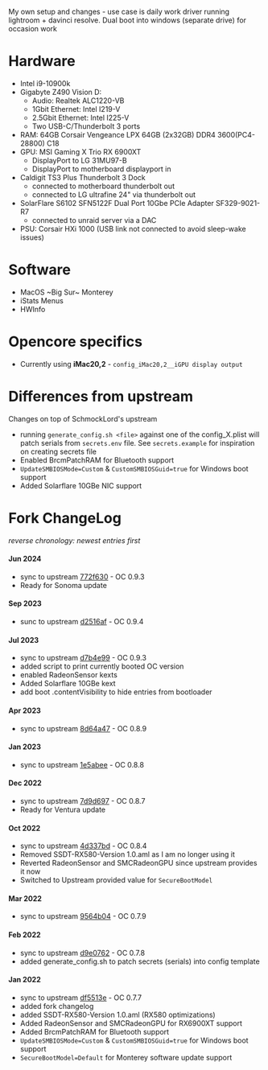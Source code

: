 My own setup and changes - use case is daily work driver running lightroom + davinci resolve. Dual boot into windows (separate drive) for occasion work

# Hardware
- Intel i9-10900k
- Gigabyte Z490 Vision D:
	- Audio: Realtek ALC1220-VB
	- 1Gbit Ethernet: Intel I219-V
	- 2.5Gbit Ethernet: Intel I225-V
	- Two USB-C/Thunderbolt 3 ports
- RAM: 64GB Corsair Vengeance LPX 64GB (2x32GB) DDR4 3600(PC4-28800) C18
- GPU: MSI Gaming X Trio RX 6900XT
  - DisplayPort to LG 31MU97-B
  - DisplayPort to motherboard displayport in
- Caldigit TS3 Plus Thunderbolt 3 Dock
  - connected to motherboard thunderbolt out
  - connected to LG ultrafine 24" via thunderbolt out
- SolarFlare S6102 SFN5122F Dual Port 10Gbe PCIe Adapter SF329-9021-R7 
  - connected to unraid server via a DAC
- PSU: Corsair HXi 1000 (USB link not connected to avoid sleep-wake issues)

# Software
- MacOS ~Big Sur~ Monterey
- iStats Menus
- HWInfo

# Opencore specifics
- Currently using **iMac20,2** - `config_iMac20,2__iGPU display output`

# Differences from upstream

Changes on top of SchmockLord's upstream

- running `generate_config.sh <file>` against one of the config_X.plist will patch serials from `secrets.env` file. See `secrets.example` for inspiration on creating secrets file
- Enabled BrcmPatchRAM for Bluetooth support
- `UpdateSMBIOSMode=Custom` & `CustomSMBIOSGuid=true` for Windows boot support
- Added Solarflare 10GBe NIC support

# Fork ChangeLog

_reverse chronology: newest entries first_

#### Jun 2024
- sync to upstream [772f630](https://github.com/SchmockLord/Hackintosh-Intel-i9-10900k-Gigabyte-Z490-Vision-D/tree/772f63027c796914b37a59e5a969b18a09a78f9b) - OC 0.9.3
- Ready for Sonoma update

#### Sep 2023
- sunc to upstream [d2516af](https://github.com/SchmockLord/Hackintosh-Intel-i9-10900k-Gigabyte-Z490-Vision-D/tree/d2516afe348fca76a2f11d7c53e5692ba3648097) - OC 0.9.4

#### Jul 2023
- sync to upstream [d7b4e99](https://github.com/SchmockLord/Hackintosh-Intel-i9-10900k-Gigabyte-Z490-Vision-D/tree/d7b4e999bed6e7d1c84e14ab19b614e5633cd6db) - OC 0.9.3
- added script to print currently booted OC version
- enabled RadeonSensor kexts
- Added Solarflare 10GBe kext
- add boot .contentVisibility to hide entries from bootloader

#### Apr 2023
- sync to upstream [8d64a47](https://github.com/SchmockLord/Hackintosh-Intel-i9-10900k-Gigabyte-Z490-Vision-D/tree/8d64a476cf58d902f9e38d76bfee4e5fb56db852) - OC 0.8.9

#### Jan 2023
- sync to upstream [1e5abee](https://github.com/SchmockLord/Hackintosh-Intel-i9-10900k-Gigabyte-Z490-Vision-D/tree/1e5abee05fd715b629caf4399089e65e29df9b22) - OC 0.8.8

#### Dec 2022
- sync to upstream [7d9d697](https://github.com/SchmockLord/Hackintosh-Intel-i9-10900k-Gigabyte-Z490-Vision-D/tree/7d9d69783ea8305c98457e5339981319e00b99d6) - OC 0.8.7
- Ready for Ventura update

#### Oct 2022
- sync to upstream [4d337bd](https://github.com/SchmockLord/Hackintosh-Intel-i9-10900k-Gigabyte-Z490-Vision-D/tree/4d337bdab756ad6b97c9943d937fdd573978458f) - OC 0.8.4
- Removed SSDT-RX580-Version 1.0.aml as I am no longer using it
- Reverted RadeonSensor and SMCRadeonGPU since upstream provides it now
- Switched to Upstream provided value for `SecureBootModel`

#### Mar 2022
- sync to upstream [9564b04](https://github.com/SchmockLord/Hackintosh-Intel-i9-10900k-Gigabyte-Z490-Vision-D/tree/9564b0404ce24c19e4c687f097fd4db5dfabb4b0) - OC 0.7.9

#### Feb 2022
- sync to upstream [d9e0762](https://github.com/SchmockLord/Hackintosh-Intel-i9-10900k-Gigabyte-Z490-Vision-D/tree/d9e07621cda13c18d292533f2941084843113ef9) - OC 0.7.8
- added generate_config.sh to patch secrets (serials) into config template

#### Jan 2022
- sync to upstream [df5513e](https://github.com/SchmockLord/Hackintosh-Intel-i9-10900k-Gigabyte-Z490-Vision-D/tree/df5513e1811da6849e543b1381786edf9f425de4) - OC 0.7.7
- added fork changelog
- added SSDT-RX580-Version 1.0.aml (RX580 optimizations)
- Added RadeonSensor and SMCRadeonGPU for RX6900XT support
- Added BrcmPatchRAM for Bluetooth support
- `UpdateSMBIOSMode=Custom` & `CustomSMBIOSGuid=true` for Windows boot support
- `SecureBootModel=Default` for Monterey software update support
